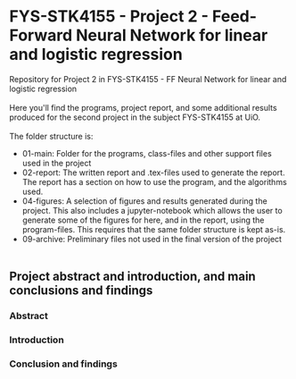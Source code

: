# FYS-STK4155 - Project 2 - Feed-Forward Neural Network for linear and logistic regression
Repository for Project 2 in FYS-STK4155 - FF Neural Network for linear and logistic regression<br /><br />
Here you'll find the programs, project report, and some additional results produced for the second project in the subject FYS-STK4155 at UiO.<br /><br />
The folder structure is:
- 01-main: Folder for the programs, class-files and other support files used in the project
- 02-report: The written report and .tex-files used to generate the report. The report has a section on how to use the program, and the algorithms used.
- 04-figures: A selection of figures and results generated during the project. This also includes a jupyter-notebook which allows the user to generate some of the figures for here, and in the report, using the program-files. This requires that the same folder structure is kept as-is.
- 09-archive: Preliminary files not used in the final version of the project
<br /><br />

## Project abstract and introduction, and main conclusions and findings
### Abstract

### Introduction


### Conclusion and findings




